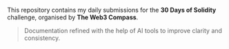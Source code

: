 This repository contains my daily submissions for the **30 Days of Solidity** challenge, organised by **The Web3 Compass**.

> Documentation refined with the help of AI tools to improve clarity and consistency.
